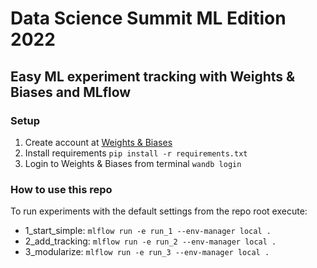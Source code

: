 # Data Science Summit ML Edition 2022

## Easy ML experiment tracking with Weights & Biases and MLflow

### Setup

1. Create account at [Weights & Biases](https://wandb.ai/site)
2. Install requirements `pip install -r requirements.txt`
3. Login to Weights & Biases from terminal `wandb login`

### How to use this repo

To run experiments with the default settings from the repo root execute:
- 1_start_simple: `mlflow run -e run_1 --env-manager local .`
- 2_add_tracking: `mlflow run -e run_2 --env-manager local .`
- 3_modularize: `mlflow run -e run_3 --env-manager local .`
